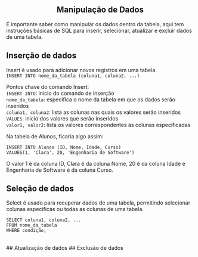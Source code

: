 ## <center>Manipulação de Dados</center>

É importante saber como manipular os dados dentro da tabela, aqui tem instruções básicas de SQL para inserir, selecionar, atualizar e excluir dados de uma tabela.

## Inserção de dados
Insert é usado para adicionar novos registros em uma tabela.<br>
``INSERT INTO nome_da_tabela (coluna1, coluna2, ...)`` <br>

Pontos chave do comando Insert: <br>
``INSERT INTO``: inicio do comando de inserção <br>
``nome_da_tabela``: especifica o nome da tabela em que os dados serão inseridos <br>
``coluna1, coluna2``: lista as colunas nas quais os valores serão inseridos <br>
``VALUES``: inicio dos valores que serão inseridos <br>
``valor1, valor2``: lista os valores correspondentes às colunas especificadas <br>

Na tabela de Alunos, ficaria algo assim: 

```
INSERT INTO Alunos (ID, Nome, Idade, Curso)
VALUES(1, 'Clara', 20, 'Engenharia de Software')
```
O valor 1 é da coluna ID, Clara é da coluna Nome, 20 é da coluna Idade e Engenharia de Software é da coluna Curso.

## Seleção de dados
Select é usado para recuperar dados de uma tabela, permitindo selecionar colunas específicas ou todas as colunas de uma tabela. <br>

```
SELECT coluna1, coluna2, ...
FROM nome_da_tabela
WHERE condição;
``` 
<br>
## Atualização de dados
## Exclusão de dados 
